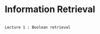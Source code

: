 # 

#                                         Information Retrieval



                                                                                        Lecture 1 : Boolean retrieval



